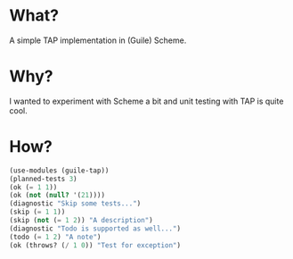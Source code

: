 What?
=====
A simple TAP implementation in (Guile) Scheme.

Why?
====
I wanted to experiment with Scheme a bit and unit testing with TAP is quite cool.

How?
====

```Scheme
(use-modules (guile-tap))
(planned-tests 3)
(ok (= 1 1))
(ok (not (null? '(21))))
(diagnostic "Skip some tests...")
(skip (= 1 1))
(skip (not (= 1 2)) "A description")
(diagnostic "Todo is supported as well...")
(todo (= 1 2) "A note")
(ok (throws? (/ 1 0)) "Test for exception")
```
